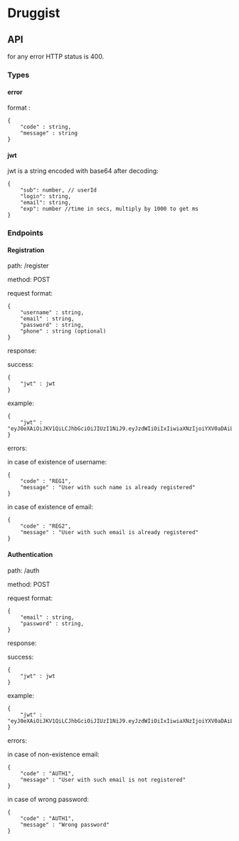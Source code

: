 # Druggist

## API

for any error HTTP status is 400.

### Types
#### error 
format :

```
{
	"code" : string,
	"message" : string
}
```

#### jwt

jwt is a string encoded with base64
after decoding:
```
{
	"sub": number, // userId
	"login": string,
	"email": string,
	"exp": number //time in secs, multiply by 1000 to get ms
}
```

### Endpoints

#### Registration

path: /register

method: POST

request format:

```
{
	"username" : string,
	"email" : string,
	"password" : string,
	"phone" : string (optional)
}
```

response:

success:

```
{
	"jwt" : jwt
}
```

example:

```
{
	"jwt" : "eyJ0eXAiOiJKV1QiLCJhbGciOiJIUzI1NiJ9.eyJzdWIiOiIxIiwiaXNzIjoiYXV0aDAiLCJsb2dpbiI6ImxvZ2luIiwiZXhwIjoxNTQ4MzYzNzM3LCJlbWFpbCI6ImVtYWlsIn0.NNwYYf4aV2cf10cYD890JeMBafJnz4QZs65BuZXC5Q0"
}
```

errors:

in case of existence of username:

```
{
	"code" : "REG1",
	"message" : "User with such name is already registered"
}
```

in case of existence of email:

```
{
	"code" : "REG2",
	"message" : "User with such email is already registered"
}
```

#### Authentication

path: /auth

method: POST

request format:

```
{
	"email" : string,
	"password" : string,
}
```

response:

success:

```
{
	"jwt" : jwt
}
```

example:


```
{
	"jwt" : "eyJ0eXAiOiJKV1QiLCJhbGciOiJIUzI1NiJ9.eyJzdWIiOiIxIiwiaXNzIjoiYXV0aDAiLCJsb2dpbiI6ImxvZ2luIiwiZXhwIjoxNTQ4MzYzNzM3LCJlbWFpbCI6ImVtYWlsIn0.NNwYYf4aV2cf10cYD890JeMBafJnz4QZs65BuZXC5Q0"
}
```

errors:

in case of non-existence email:

```
{
	"code" : "AUTH1",
	"message" : "User with such email is not registered"
}
```

in case of wrong password:

```
{
	"code" : "AUTH1",
	"message" : "Wrong password"
}
```
